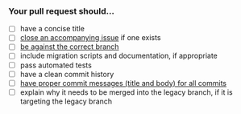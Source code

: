 <!--
If your pull request is targeting the legacy (second oldest release branch), explain why this patch is so important that
it needs to go into the legacy and can not just into stable or develop.
-->


### Your pull request should…

* [ ] have a concise title
* [ ] [close an accompanying issue](https://docs.opencast.org/develop/developer/#participate/development-process/#automatically-closing-issues-when-a-pr-is-merged) if one exists
* [ ] [be against the correct branch](https://docs.opencast.org/develop/developer/development-process#acceptance-criteria-for-patches-in-different-versions)
* [ ] include migration scripts and documentation, if appropriate
* [ ] pass automated tests
* [ ] have a clean commit history
* [ ] [have proper commit messages (title and body) for all commits](https://medium.com/@steveamaza/e028865e5791)
* [ ] explain why it needs to be merged into the legacy branch, if it is targeting the legacy branch
